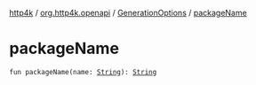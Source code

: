 [http4k](../../index.md) / [org.http4k.openapi](../index.md) / [GenerationOptions](index.md) / [packageName](./package-name.md)

# packageName

`fun packageName(name: `[`String`](https://kotlinlang.org/api/latest/jvm/stdlib/kotlin/-string/index.html)`): `[`String`](https://kotlinlang.org/api/latest/jvm/stdlib/kotlin/-string/index.html)